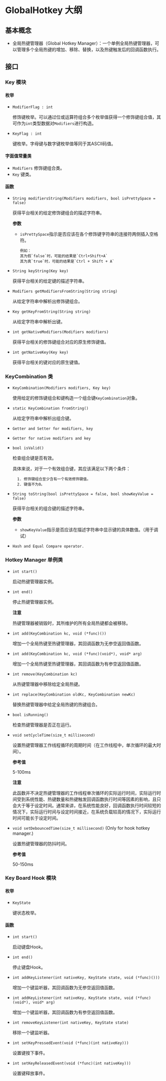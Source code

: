 # GlobalHotkey 大纲

## 基本概念

- 全局热键管理器（Global Hotkey Manager）：一个单例全局热键管理器，可以管理多个全局热键的增加、移除、替换，以及热键触发后的回调函数执行。

## 接口

### Key 模块

#### 枚举

- `ModifierFlag : int`

  修饰键枚举。可以通过位或运算符组合多个枚举值获得一个修饰键组合值，其可作为`int`类型数据对`Modifiers`进行构造。

- `KeyFlag : int`

  键枚举。字母键与数字键枚举值等同于其ASCII码值。

#### 字面值常量类

- `Modifiers` 修饰键组合类。
- `Key` 键类。

#### 函数

- `String modifiersString(Modifiers modifiers, bool isPrettySpace = false)`

  获得平台相关的给定修饰键组合的描述字符串。

  **参数**

  - `isPrettySpace`指示是否应该在各个修饰键字符串的连接符两侧插入空格符。

        例如：
        其为假`false`时，可能的结果是`Ctrl+Shift+A`
        其为真`true`时，可能的结果是`Ctrl + Shift + A`

- `String keyString(Key key)`

  获得平台相关的给定键的描述字符串。

- `Modifiers getModifiersFromString(String string)`

  从给定字符串中解析出修饰键组合。

- `Key getKeyFromString(String string)`

  从给定字符串中解析出键。

- `int getNativeModifiers(Modifiers modifiers)`

  获得平台相关的修饰键组合对应的原生修饰键值。

- `int getNativeKey(Key key)`

  获得平台相关的键对应的原生键值。

### KeyCombination 类

- `KeyCombination(Modifiers modifiers, Key key)`

  使用给定的修饰键组合和键构造一个组合键`KeyCombination`对象。

- `static KeyCombination fromString()`

  从给定字符串中解析出组合键。

- `Getter and Setter for modifiers, key`
- `Getter for native modifiers and key`

- `bool isValid()`

  检查组合键是否有效。

  具体来说，对于一个有效组合键，其应该满足以下两个条件：

        1. 修饰键组合至少含有一个有效修饰键值。
        2. 键值不为0。

- `String toString(bool isPrettySpace = false, bool showKeyValue = false)`

  获得平台相关的组合键的描述字符串。

  **参数**

  - `showKeyValue`指示是否应该在描述字符串中显示键的具体数值。（用于调试）

- `Hash and Equal Compare operator.`

### Hotkey Manager 单例类

- `int start()`

  启动热键管理器实例。

- `int end()`

  停止热键管理器实例。

  **注意**

  热键管理器被销毁时，其所维护的所有全局热键都会被移除。

- `int add(KeyCombination kc, void (*func)())`

  增加一个全局热键至热键管理器，其回调函数为无参空返回值函数。

- `int add(KeyCombination kc, void (*func)(void*), void* arg)`

  增加一个全局热键至热键管理器，其回调函数为有参空返回值函数。

- `int remove(KeyCombination kc)`

  从热键管理器中移除给定全局热键。

- `int replace(KeyCombination oldKc, KeyCombination newKc)`

  替换热键管理器中给定全局热键的热键组合。

- `bool isRunning()`

  检查热键管理器是否正在运行。

- `void setCycleTime(size_t millisecond)`

  设置热键管理器工作线程循环的周期时间（在工作线程中，单次循环的最大时间）。

  **参考值**

  5-100ms

  **注意**

  此函数并不决定热键管理器的工作线程单次循环的实际运行时间，实际运行时间受到系统性能、热键数量和热键触发回调函数执行时间等因素的影响，且只会大于等于设定时间。通常来讲，在系统性能良好，回调函数执行时间较短的情况下，实际运行时间与设定时间接近，在系统负载较高的情况下，实际运行时间可能长于设定时间。

- `void setDebouncedTime(size_t millisecond)` (Only for hook hotkey manager.)

  设置热键管理器的防抖时间。

  **参考值**

  50-150ms

### Key Board Hook 模块

#### 枚举

- `KeyState`

  键状态枚举。

#### 函数

- `int start()`

  启动键盘Hook。

- `int end()`

  停止键盘Hook。

- `int addKeyListener(int nativeKey, KeyState state, void (*func)()))`

  增加一个键监听器，其回调函数为无参空返回值函数。

- `int addKeyListener(int nativeKey, KeyState state, void (*func)(void*), void* arg)`

  增加一个键监听器，其回调函数为有参空返回值函数。

- `int removeKeyListener(int nativeKey, KeyState state)`

  移除一个键监听器。

- `int setKeyPressedEvent(void (*func)(int nativeKey)))`

  设置键按下事件。

- `int setKeyReleasedEvent(void (*func)(int nativeKey)))`

  设置键释放事件。
